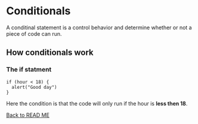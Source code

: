 # Conditionals
A conditinal statement is a control behavior and determine whether or not a piece of code can run.

## How conditionals work
### The if  statment

```
if (hour < 18) {
  alert("Good day")
}
```

Here the condition is that the code will only run if the hour is **less then 18**.

[Back to READ ME](README.md)